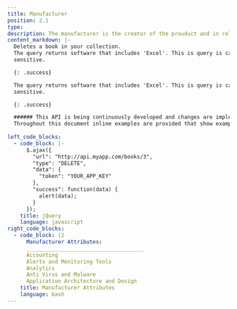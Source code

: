 ```yaml
---
title: Manufacturer
position: 2.1
type: 
description: The manufacturer is the creator of the prouduct and in relationships the manufacturer is referered to as VENDOR_OF, for example Microsoft is the vendor of Microsoft Word.
content_markdown: |-
  Deletes a book in your collection.
  The query returns software that includes 'Excel'. This is query is case
  sensitive.

  {: .success}

  The query returns software that includes 'Excel'. This is query is case
  sensitive.

  {: .success}

  ###### This API is being continuously developed and changes are implemented on a regular basis.
  Throughout this document inline examples are provided that show examples of how to make requests to the API. The cURL examples should work on most systems. Mac and Linux users typically have cURL installed already, although Windows users will likely need to install cURL.
  
left_code_blocks:
  - code_block: |-
      $.ajax({
        "url": "http://api.myapp.com/books/3",
        "type": "DELETE",
        "data": {
          "token": "YOUR_APP_KEY"
        },
        "success": function(data) {
          alert(data);
        }
      });
    title: jQuery
    language: javascript
right_code_blocks:
  - code_block: |2
      Manufacturer Attributes:
      _____________________________________
      Accounting
      Alerts and Monitoring Tools
      Analytics
      Anti Virus and Malware
      Application Architecture and Design
    title: Manufacturer Attributes
    language: bash
---
```


